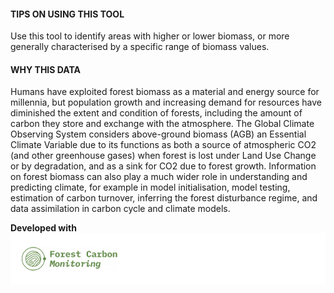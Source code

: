 #### TIPS ON USING THIS TOOL
Use this tool to identify areas with higher or lower biomass, or more generally characterised by a specific range of biomass values.

#### WHY THIS DATA
Humans have exploited forest biomass as a material and energy source for millennia, but population growth and increasing demand for resources have diminished the extent and condition of forests, including the amount of carbon they store and exchange with the atmosphere.
The Global Climate Observing System considers above-ground biomass (AGB) an Essential Climate Variable due to its functions as both a source of atmospheric CO2 (and other greenhouse gases) when forest is lost under Land Use Change or by degradation, and as a sink for CO2 due to forest growth.
Information on forest biomass can also play a much wider role in understanding and predicting climate, for example in model initialisation, model testing, estimation of carbon turnover, inferring the forest disturbance regime, and data assimilation in carbon cycle and climate models.

**Developed with**  
![](https://raw.githubusercontent.com/eurodatacube/eodash-assets/main/collections/gtif-logos/forestCarbon_row.png)
